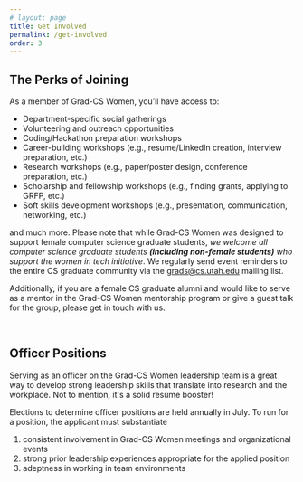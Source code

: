 ```yaml
---
# layout: page
title: Get Involved
permalink: /get-involved
order: 3
---
```


## The Perks of Joining
As a member of Grad-CS Women, you’ll have access to:
- Department-specific social gatherings
- Volunteering and outreach opportunities
- Coding/Hackathon preparation workshops
- Career-building workshops (e.g., resume/LinkedIn creation, interview preparation, etc.)
- Research workshops (e.g., paper/poster design, conference preparation, etc.)
- Scholarship and fellowship workshops (e.g., finding grants, applying to GRFP, etc.)
- Soft skills development workshops (e.g., presentation, communication, networking, etc.)

and much more. Please note that while Grad-CS Women was designed to support female computer science graduate students, *we welcome all computer science graduate students **(including non-female students)** who support the women in tech initiative*. We regularly send event reminders to the entire CS graduate community via the <span style="color: orange;"><grads@cs.utah.edu></span> mailing list.

Additionally, if you are a female CS graduate alumni and would like to serve as a mentor in the Grad-CS Women mentorship program or give a guest talk for the group, please get in touch with us.

<br />

## Officer Positions 
Serving as an officer on the Grad-CS Women leadership team is a great way to develop strong leadership skills that translate into research and the workplace. Not to mention, it's a solid resume booster! 

Elections to determine officer positions are held annually in July. To run for a position, the applicant must substantiate

1. consistent involvement in Grad-CS Women meetings and organizational events
2. strong prior leadership experiences appropriate for the applied position
3. adeptness in working in team environments
